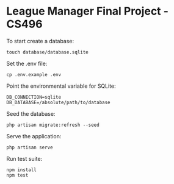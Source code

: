 # League Manager Final Project - CS496  
To start create a database:  
```
touch database/database.sqlite
```
Set the .env file:  
```
cp .env.example .env
```
Point the environmental variable for SQLite:   
```
DB_CONNECTION=sqlite
DB_DATABASE=/absolute/path/to/database
```
Seed the database:  
```
php artisan migrate:refresh --seed
```
Serve the application:  
```
php artisan serve
```
Run test suite:  
```
npm install
npm test
```